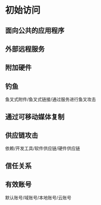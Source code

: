 # 初始访问

## 面向公共的应用程序

## 外部远程服务

## 附加硬件

## 钓鱼

鱼叉式附件/鱼叉式链接/通过服务进行鱼叉攻击

## 通过可移动媒体复制

## 供应链攻击

依赖/开发工具/软件供应链/硬件供应链

## 信任关系

## 有效账号

默认账号/域账号/本地账号/云账号